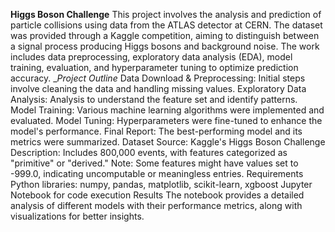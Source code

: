 **Higgs Boson Challenge**
This project involves the analysis and prediction of particle collisions using data from the ATLAS detector at CERN. The dataset was provided through a Kaggle competition, aiming to distinguish between a signal process producing Higgs bosons and background noise. The work includes data preprocessing, exploratory data analysis (EDA), model training, evaluation, and hyperparameter tuning to optimize prediction accuracy.
__Project Outline_
Data Download & Preprocessing: Initial steps involve cleaning the data and handling missing values.
Exploratory Data Analysis: Analysis to understand the feature set and identify patterns.
Model Training: Various machine learning algorithms were implemented and evaluated.
Model Tuning: Hyperparameters were fine-tuned to enhance the model's performance.
Final Report: The best-performing model and its metrics were summarized.
Dataset
Source: Kaggle's Higgs Boson Challenge
Description: Includes 800,000 events, with features categorized as "primitive" or "derived."
Note: Some features might have values set to -999.0, indicating uncomputable or meaningless entries.
Requirements
Python libraries: numpy, pandas, matplotlib, scikit-learn, xgboost
Jupyter Notebook for code execution
Results
The notebook provides a detailed analysis of different models with their performance metrics, along with visualizations for better insights.
